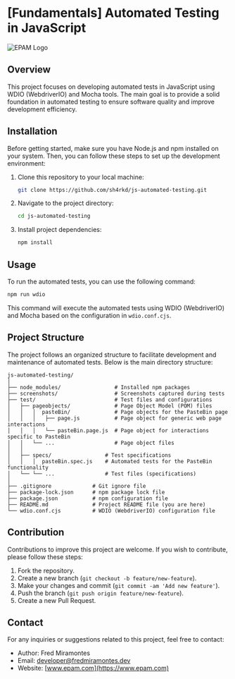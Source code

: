 # [Fundamentals] Automated Testing in JavaScript

![EPAM Logo](https://www.epam.com/etc/designs/epam-core/images/common/logo-print.png)

## Overview

This project focuses on developing automated tests in JavaScript using WDIO (WebdriverIO) and Mocha tools. The main goal is to provide a solid foundation in automated testing to ensure software quality and improve development efficiency.

## Installation

Before getting started, make sure you have Node.js and npm installed on your system. Then, you can follow these steps to set up the development environment:

1. Clone this repository to your local machine:

   ```bash
   git clone https://github.com/sh4rkd/js-automated-testing.git
   ```

2. Navigate to the project directory:

   ```bash
   cd js-automated-testing
   ```

3. Install project dependencies:

   ```bash
   npm install
   ```

## Usage

To run the automated tests, you can use the following command:

```bash
npm run wdio
```

This command will execute the automated tests using WDIO (WebdriverIO) and Mocha based on the configuration in `wdio.conf.cjs`.

## Project Structure

The project follows an organized structure to facilitate development and maintenance of automated tests. Below is the main directory structure:

```
js-automated-testing/
│
├── node_modules/                 # Installed npm packages
├── screenshots/                  # Screenshots captured during tests
├── test/                         # Test files and configurations
│   ├── pageobjects/              # Page Object Model (POM) files
│   │   │  pasteBin/              # Page objects for the PasteBin page
│   │   │   ├── page.js           # Page object for generic web page interactions
│   │   │   └── pasteBin.page.js  # Page object for interactions specific to PasteBin
│   │   └── ...                   # Page object files
│   │
│   ├── specs/                 # Test specifications
│   │   │  pasteBin.spec.js    # Automated tests for the PasteBin functionality
│   └── └── ...                # Test files (specifications)
│
├── .gitignore             # Git ignore file
├── package-lock.json      # npm package lock file
├── package.json           # npm configuration file
├── README.md              # Project README file (you are here)
└── wdio.conf.cjs          # WDIO (WebdriverIO) configuration file 
```

## Contribution

Contributions to improve this project are welcome. If you wish to contribute, please follow these steps:

1. Fork the repository.
2. Create a new branch (`git checkout -b feature/new-feature`).
3. Make your changes and commit (`git commit -am 'Add new feature'`).
4. Push the branch (`git push origin feature/new-feature`).
5. Create a new Pull Request.

## Contact

For any inquiries or suggestions related to this project, feel free to contact:

- Author: Fred Miramontes
- Email: [developer@fredmiramontes.dev](mailto:developer@fredmiramontes.dev)
- Website: [www.epam.com](https://www.epam.com)